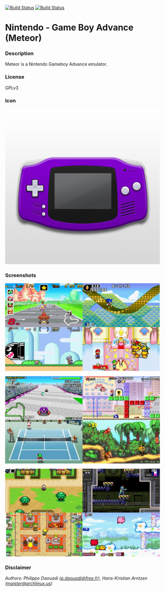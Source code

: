 [![Build Status](https://travis-ci.org/kodi-game/game.libretro.meteor.svg?branch=master)](https://travis-ci.org/kodi-game/game.libretro.meteor)
[![Build Status](https://ci.appveyor.com/api/projects/status/github/kodi-game/game.libretro.meteor?svg=true)](https://ci.appveyor.com/project/kodi-game/game-libretro-meteor)

# Nintendo - Game Boy Advance (Meteor)

### Description
Meteor is a Nintendo Gameboy Advance emulator.

### License
GPLv3

### Icon

![Icon](game.libretro.meteor/resources/icon.png)

### Screenshots

![Screenshot](game.libretro.meteor/resources/screenshot-01.jpg)

![Screenshot](game.libretro.meteor/resources/screenshot-02.jpg)

![Screenshot](game.libretro.meteor/resources/screenshot-03.jpg)


### Disclaimer

*Authors: Philippe Daouadi (p.daouadi@free.fr), Hans-Kristian Arntzen (maister@archlinux.us)*

